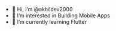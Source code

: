 - 👋 Hi, I’m @akhildev2000
- 👀 I’m interested in Building Mobile Apps
- 🌱 I’m currently learning Flutter




